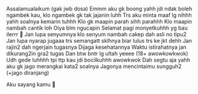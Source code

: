 Assalamualaikum (gak jwb dosa)
Emmm aku gk boong yahh jdi ndak boleh ngambek kau, klo ngambek gk tak jajanin luhh
Trs aku minta maaf lg nihhh yahh soalnya kemarin tuhhh 
Klo gk maapin parah sihh parahhh
Klo maapin nambah cantik loh
Oiya blm ngucapin
Selamat pagi monyetkuhhh yg bau ilerrr 🤗
Jan lupa senyumnya klo senyum nambah cakep dah asli no tipu2
Jan lupa nyarap jugaaa trs semangatt sklhnya biar lulus trs ke jkt dehh
Jan rajin2 dah ngerjain tugasnya 
Dijaga kesehatannya
Waktu istirahatnya jan dikurang2in gra2 tugas
Dan btw bntr lg ultah yeeee (18+ awowkowkwok)
Udh gede luhhhh tpi ttp kau jdi bocilkuhhh awowkwok
Dah segtu aja yahh aku gk jago merangkai kata2 soalnya
Jagonya mencintaimu sungguh2 (+jago diranjang)

Aku sayang kamu 💞
